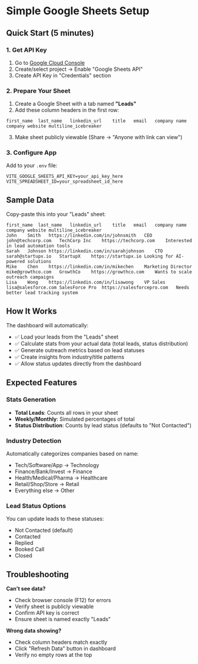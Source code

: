 # Simple Google Sheets Setup

## Quick Start (5 minutes)

### 1. Get API Key
1. Go to [Google Cloud Console](https://console.cloud.google.com/)
2. Create/select project → Enable "Google Sheets API"
3. Create API Key in "Credentials" section

### 2. Prepare Your Sheet
1. Create a Google Sheet with a tab named **"Leads"**
2. Add these column headers in the first row:
```
first_name	last_name	linkedin_url	title	email	company name	company website	multiline_icebreaker
```
3. Make sheet publicly viewable (Share → "Anyone with link can view")

### 3. Configure App
Add to your `.env` file:
```env
VITE_GOOGLE_SHEETS_API_KEY=your_api_key_here
VITE_SPREADSHEET_ID=your_spreadsheet_id_here
```

## Sample Data

Copy-paste this into your "Leads" sheet:

```
first_name	last_name	linkedin_url	title	email	company name	company website	multiline_icebreaker
John	Smith	https://linkedin.com/in/johnsmith	CEO	john@techcorp.com	TechCorp Inc	https://techcorp.com	Interested in lead automation tools
Sarah	Johnson	https://linkedin.com/in/sarahjohnson	CTO	sarah@startupx.io	StartupX	https://startupx.io	Looking for AI-powered solutions
Mike	Chen	https://linkedin.com/in/mikechen	Marketing Director	mike@growthco.com	GrowthCo	https://growthco.com	Wants to scale outreach campaigns
Lisa	Wong	https://linkedin.com/in/lisawong	VP Sales	lisa@salesforce.com	SalesForce Pro	https://salesforcepro.com	Needs better lead tracking system
```

## How It Works

The dashboard will automatically:
- ✅ Load your leads from the "Leads" sheet
- ✅ Calculate stats from your actual data (total leads, status distribution)
- ✅ Generate outreach metrics based on lead statuses
- ✅ Create insights from industry/title patterns
- ✅ Allow status updates directly from the dashboard

## Expected Features

### Stats Generation
- **Total Leads**: Counts all rows in your sheet
- **Weekly/Monthly**: Simulated percentages of total
- **Status Distribution**: Counts by lead status (defaults to "Not Contacted")

### Industry Detection
Automatically categorizes companies based on name:
- Tech/Software/App → Technology  
- Finance/Bank/Invest → Finance
- Health/Medical/Pharma → Healthcare
- Retail/Shop/Store → Retail
- Everything else → Other

### Lead Status Options
You can update leads to these statuses:
- Not Contacted (default)
- Contacted  
- Replied
- Booked Call
- Closed

## Troubleshooting

**Can't see data?**
- Check browser console (F12) for errors
- Verify sheet is publicly viewable
- Confirm API key is correct
- Ensure sheet is named exactly "Leads"

**Wrong data showing?**
- Check column headers match exactly
- Click "Refresh Data" button in dashboard
- Verify no empty rows at the top 